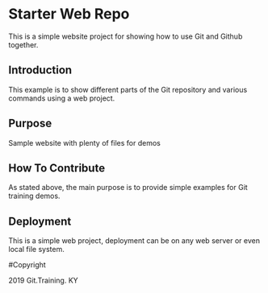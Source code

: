 # Starter Web Repo

This is a simple website project for showing how to use Git and Github together.

## Introduction

This example is to show different parts of the Git repository and various commands using a web project.

## Purpose

Sample website with plenty of files for demos

## How To Contribute

As stated above, the main purpose is to provide simple examples for Git training demos.

## Deployment

This is a simple web project, deployment can be on any web server or even local file system.

#Copyright

2019 Git.Training. KY
